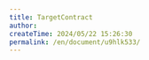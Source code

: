 ```yaml
---
title: TargetContract
author:
createTime: 2024/05/22 15:26:30
permalink: /en/document/u9hlk533/
---
```

